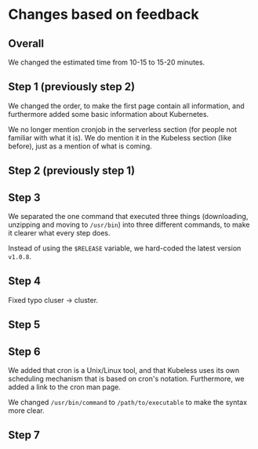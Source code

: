 # Changes based on feedback

## Overall

We changed the estimated time from 10-15 to 15-20 minutes.

## Step 1 (previously step 2)

We changed the order, to make the first page contain all information, and furthermore added some basic information about Kubernetes.

We no longer mention cronjob in the serverless section (for people not familiar with what it is). We do mention it in the Kubeless section (like before), just as a mention of what is coming.

## Step 2 (previously step 1)


## Step 3

We separated the one command that executed three things (downloading, unzipping and moving to `/usr/bin`) into three different commands, to make it clearer what every step does.

Instead of using the `$RELEASE` variable, we hard-coded the latest version `v1.0.8`.

## Step 4

Fixed typo cluser -> cluster.

## Step 5


## Step 6

We added that cron is a Unix/Linux tool, and that Kubeless uses its own scheduling mechanism that is based on cron's notation. Furthermore, we added a link to the cron man page.

We changed `/usr/bin/command` to `/path/to/executable` to make the syntax more clear.

## Step 7
